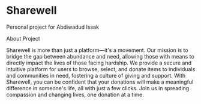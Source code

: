# Sharewell
Personal project for Abdiwadud Issak

About Project

Sharewell is more than just a platform—it's a movement. 
Our mission is to bridge the gap between abundance and need, allowing those with means to directly impact the lives of those facing hardship.
 We provide a secure and intuitive platform for users to browse, select, and donate items to individuals and communities in need, fostering a culture of giving and support. 
With Sharewell, you can be confident that your donations will make a meaningful difference in someone's life, all with just a few clicks. Join us in spreading compassion and changing lives, one donation at a time.

